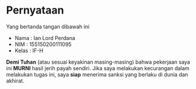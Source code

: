 # Pernyataan

Yang bertanda tangan dibawah ini

* Nama : Ian Lord Perdana
* NIM : 155150200111095
* Kelas : IF-H

**Demi Tuhan** (atau sesuai keyakinan masing-masing) bahwa pekerjaan saya ini **MURNI** hasil jerih payah sendiri. Jika saya melakukan kecurangan dalam melakukan tugas ini, saya **siap** menerima sanksi yang berlaku di dunia dan akhirat.
